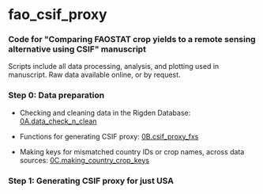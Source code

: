 # fao_csif_proxy
### Code for "Comparing FAOSTAT crop yields to a remote sensing alternative using CSIF" manuscript

Scripts include all data processing, analysis, and plotting used in manuscript. Raw data available online, or by request.

### Step 0: Data preparation
- Checking and cleaning data in the Rigden Database: [0A.data_check_n_clean](0A.data_check_n_clean.ipynb)

- Functions for generating CSIF proxy: [0B.csif_proxy_fxs](0B.csif_proxy_fxs.ipynb)

- Making keys for mismatched country IDs or crop names, across data sources: [0C.making_country_crop_keys](0C.making_country_crop_keys.ipynb)


### Step 1: Generating CSIF proxy for just USA


